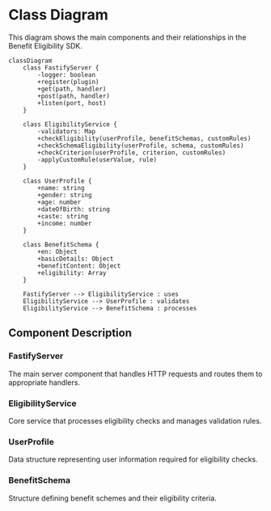 # Class Diagram

This diagram shows the main components and their relationships in the Benefit Eligibility SDK.

```mermaid
classDiagram
    class FastifyServer {
        -logger: boolean
        +register(plugin)
        +get(path, handler)
        +post(path, handler)
        +listen(port, host)
    }

    class EligibilityService {
        -validators: Map
        +checkEligibility(userProfile, benefitSchemas, customRules)
        +checkSchemaEligibility(userProfile, schema, customRules)
        +checkCriterion(userProfile, criterion, customRules)
        -applyCustomRule(userValue, rule)
    }

    class UserProfile {
        +name: string
        +gender: string
        +age: number
        +dateOfBirth: string
        +caste: string
        +income: number
    }

    class BenefitSchema {
        +en: Object
        +basicDetails: Object
        +benefitContent: Object
        +eligibility: Array
    }

    FastifyServer --> EligibilityService : uses
    EligibilityService --> UserProfile : validates
    EligibilityService --> BenefitSchema : processes
```

## Component Description

### FastifyServer
The main server component that handles HTTP requests and routes them to appropriate handlers.

### EligibilityService
Core service that processes eligibility checks and manages validation rules.

### UserProfile
Data structure representing user information required for eligibility checks.

### BenefitSchema
Structure defining benefit schemes and their eligibility criteria. 